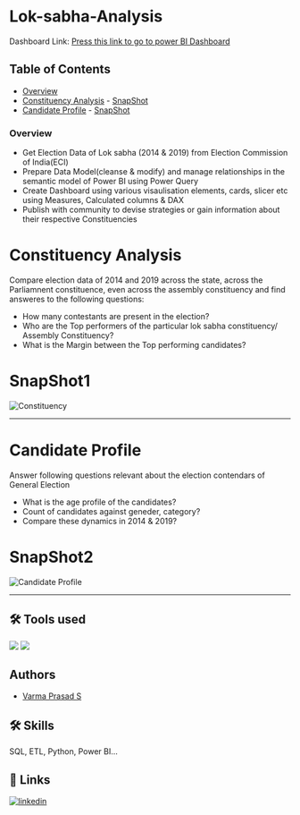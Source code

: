 # Lok-sabha-Analysis

Dashboard Link: [Press this link to go to power BI Dashboard](https://app.powerbi.com/view?r=eyJrIjoiYmQ2YWFhMTMtYjBkOC00Y2RhLWI1NjEtODNmOTY5MTdmN2MxIiwidCI6IjZhYjJkZTAwLTYxZjYtNDVmYS1iZmM4LTcxYTY4MDUwYjg0NyJ9)

## Table of Contents

* [Overview](#overview)
* [Constituency Analysis](#constituency-analysis) - [SnapShot](#snapshot1)
* [Candidate Profile](#candidate-profile) - [SnapShot](#snapshot2)

### Overview

* Get Election Data of Lok sabha (2014 & 2019) from Election Commission of India(ECI)
* Prepare Data Model(cleanse & modify) and manage relationships in the semantic model of Power BI using Power Query
* Create Dashboard using various visaulisation elements, cards, slicer etc using Measures, Calculated columns & DAX
* Publish with community to devise strategies or gain information about their respective Constituencies

# Constituency Analysis

 Compare election data of 2014 and 2019 across the state, across the Parliamnent constituence, even across the assembly constituency and find answeres to the following questions:
 
* How many contestants are present in the election?
* Who are the Top performers of the particular lok sabha constituency/ Assembly Constituency?
* What is the Margin between the Top performing candidates?

# SnapShot1

![Constituency](https://github.com/varma-prasad/Lok-sabha-Analysis/assets/108605375/f45d148c-9d65-441a-9ef4-c26ffb75bb28)

----

# Candidate Profile

Answer following questions relevant about the election contendars of General Election

* What is the age profile of the candidates?
* Count of candidates against geneder, category?
* Compare these dynamics in 2014 & 2019?

# SnapShot2

![Candidate Profile](https://github.com/varma-prasad/Lok-sabha-Analysis/assets/108605375/f8ec6788-5793-4911-af4b-57ae3aee239d)

----

## 🛠 Tools used
![](https://img.shields.io/badge/Power_BI-v2.124.2028.0-blue)
![](https://img.shields.io/badge/Excel-v2023-orange)

## Authors

- [Varma Prasad S](https://github.com/varma-prasad)

## 🛠 Skills
SQL, ETL, Python, Power BI...

## 🔗 Links

[![linkedin](https://img.shields.io/badge/linkedin-0A66C2?style=for-the-badge&logo=linkedin&logoColor=white)](https://www.linkedin.com/in/varma-prasad-s/)
